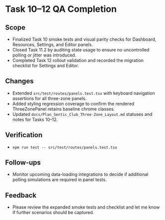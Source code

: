 # Task 10–12 QA Completion

## Scope
- Finalized Task 10 smoke tests and visual parity checks for Dashboard, Resources, Settings, and Editor panels.
- Closed Task 11.2 by auditing state usage to ensure no uncontrolled polling or jitter was introduced.
- Completed Task 12 rollout validation and recorded the migration checklist for Settings and Editor.

## Changes
- Extended `src/test/routes/panels.test.tsx` with keyboard navigation assertions for all three-zone panels.
- Added styling regression coverage to confirm the rendered ThreeZonePanel retains baseline chrome classes.
- Updated `docs/Plan_Sentic_Club_Three-Zone_Layout.md` statuses and notes for Tasks 10–12.

## Verification
- `npm run test -- src/test/routes/panels.test.tsx`

## Follow-ups
- Monitor upcoming data-loading integrations to decide if additional polling simulations are required in panel tests.

## Feedback
- Please review the expanded smoke tests and checklist and let me know if further scenarios should be captured.
